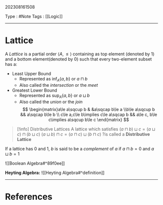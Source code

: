 202308161508

Type : #Note
Tags : [[Logic]]

---
# Lattice
A *Lattice* is a partial order $\langle A, \le\rangle$ containing as top element (denoted by $1$) and a bottom element(denoted by $0$) such that every two-element subset has a:
- Least Upper Bound
	- Represented as $\inf_{A}\{a, b\}$ or $a\sqcap b$
	- Also called the _intersection_ or the _meet_
- Greatest Lower Bound
	- Represented as $\sup_A\{a,b\}$ or $a\sqcup b$
	- Also called the _union_ or the _join_
$$
\begin{matrix}a\le a\sqcup b & &a\sqcap b\le a \\b\le a\sqcup b && a\sqcap b\le b \\ c\le a,c\le b\implies c\le a\sqcap b && a\le c, b\le c\implies a\sqcup b\le c \end{matrix}
$$

>[!info] Distributive Lattices
>A lattice which satisfies
>$(a\sqcap b)\sqcup c=(a\sqcup c)\sqcap(b\sqcup c)$
>$(a\sqcup b)\sqcap c=(a\sqcap c)\sqcup(b\sqcap c)$
?is called a **Distributive Lattice**

If a lattice has $0$ and $1$, $b$ is said to be a _complement_ of $a$ if $a\sqcap b=0$ and $a\sqcup b=1$

![[Boolean Algebra#^89f0ee]]

**Heyting Algebra:**
![[Heyting Algebra#^definition]]

---
# References
